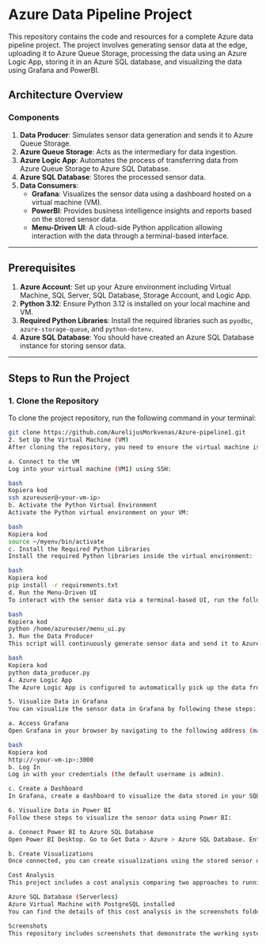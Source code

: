 # Azure Data Pipeline Project

This repository contains the code and resources for a complete Azure data pipeline project. The project involves generating sensor data at the edge, uploading it to Azure Queue Storage, processing the data using an Azure Logic App, storing it in an Azure SQL database, and visualizing the data using Grafana and PowerBI.

## Architecture Overview

### Components
1. **Data Producer**: Simulates sensor data generation and sends it to Azure Queue Storage.
2. **Azure Queue Storage**: Acts as the intermediary for data ingestion.
3. **Azure Logic App**: Automates the process of transferring data from Azure Queue Storage to Azure SQL Database.
4. **Azure SQL Database**: Stores the processed sensor data.
5. **Data Consumers**:
   - **Grafana**: Visualizes the sensor data using a dashboard hosted on a virtual machine (VM).
   - **PowerBI**: Provides business intelligence insights and reports based on the stored sensor data.
   - **Menu-Driven UI**: A cloud-side Python application allowing interaction with the data through a terminal-based interface.

---

## Prerequisites

1. **Azure Account**: Set up your Azure environment including Virtual Machine, SQL Server, SQL Database, Storage Account, and Logic App.
2. **Python 3.12**: Ensure Python 3.12 is installed on your local machine and VM.
3. **Required Python Libraries**: Install the required libraries such as `pyodbc`, `azure-storage-queue`, and `python-dotenv`.
4. **Azure SQL Database**: You should have created an Azure SQL Database instance for storing sensor data.

---

## Steps to Run the Project

### 1. Clone the Repository

To clone the project repository, run the following command in your terminal:

```bash
git clone https://github.com/AurelijusMorkvenas/Azure-pipeline1.git
2. Set Up the Virtual Machine (VM)
After cloning the repository, you need to ensure the virtual machine is running and set up the necessary dependencies.

a. Connect to the VM
Log into your virtual machine (VM1) using SSH:

bash
Kopiera kod
ssh azureuser@<your-vm-ip>
b. Activate the Python Virtual Environment
Activate the Python virtual environment on your VM:

bash
Kopiera kod
source ~/myenv/bin/activate
c. Install the Required Python Libraries
Install the required Python libraries inside the virtual environment:

bash
Kopiera kod
pip install -r requirements.txt
d. Run the Menu-Driven UI
To interact with the sensor data via a terminal-based UI, run the following command on your VM:

bash
Kopiera kod
python /home/azureuser/menu_ui.py
3. Run the Data Producer
This script will continuously generate sensor data and send it to Azure Queue Storage:

bash
Kopiera kod
python data_producer.py
4. Azure Logic App
The Azure Logic App is configured to automatically pick up the data from Azure Queue Storage and ingest it into the Azure SQL Database. You can verify that the data is ingested properly by querying the SQL database.

5. Visualize Data in Grafana
You can visualize the sensor data in Grafana by following these steps:

a. Access Grafana
Open Grafana in your browser by navigating to the following address (make sure the VM is running):

bash
Kopiera kod
http://<your-vm-ip>:3000
b. Log In
Log in with your credentials (the default username is admin).

c. Create a Dashboard
In Grafana, create a dashboard to visualize the data stored in your SQL database. Use appropriate visualizations such as time series graphs to display the sensor data.

6. Visualize Data in Power BI
Follow these steps to visualize the sensor data using Power BI:

a. Connect Power BI to Azure SQL Database
Open Power BI Desktop. Go to Get Data > Azure > Azure SQL Database. Enter the necessary connection details to connect Power BI to your Azure SQL Database.

b. Create Visualizations
Once connected, you can create visualizations using the stored sensor data. Use charts like line graphs, bar charts, and tables to represent the data effectively.

Cost Analysis
This project includes a cost analysis comparing two approaches to running a 10TB database:

Azure SQL Database (Serverless)
Azure Virtual Machine with PostgreSQL installed
You can find the details of this cost analysis in the screenshots folder of this repository.

Screenshots
This repository includes screenshots that demonstrate the working system, from data generation to data visualization in Grafana, Power BI, and the terminal-based menu-driven UI.
